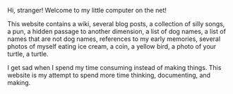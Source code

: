 Hi, stranger! Welcome to my little computer on the net!

This website contains a wiki, several blog posts, a collection of silly songs, a pun, a hidden passage to another dimension, a list of dog names, a list of names that are not dog names, references to my early memories, several photos of myself eating ice cream, a coin, a yellow bird, a photo of your turtle, a turtle.

I get sad when I spend my time consuming instead of making things. This website is my attempt to spend more time thinking, documenting, and making.
